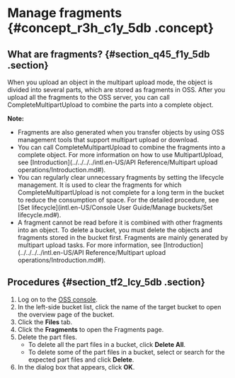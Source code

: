 # Manage fragments {#concept_r3h_c1y_5db .concept}

## What are fragments? {#section_q45_f1y_5db .section}

When you upload an object in the multipart upload mode, the object is divided into several parts, which are stored as fragments in OSS. After you upload all the fragments to the OSS server, you can call CompleteMultipartUpload to combine the parts into a complete object.

**Note:** 

-   Fragments are also generated when you transfer objects by using OSS management tools that support multipart upload or download.
-   You can call CompleteMultipartUpload to combine the fragments into a complete object. For more information on how to use MultipartUpload, see [Introduction](../../../../intl.en-US/API Reference/Multipart upload operations/Introduction.md#).
-   You can regularly clear unnecessary fragments by setting the lifecycle management. It is used to clear the fragments for which CompleteMultipartUpload is not complete for a long term in the bucket to reduce the consumption of space. For the detailed procedure, see [Set lifecycle](intl.en-US/Console User Guide/Manage buckets/Set lifecycle.md#).
-   A fragment cannot be read before it is combined with other fragments into an object. To delete a bucket, you must delete the objects and fragments stored in the bucket first. Fragments are mainly generated by multipart upload tasks. For more information, see [Introduction](../../../../intl.en-US/API Reference/Multipart upload operations/Introduction.md#).

## Procedures {#section_tf2_lcy_5db .section}

1.  Log on to the [OSS console](https://oss.console.aliyun.com/).
2.  In the left-side bucket list, click the name of the target bucket to open the overview page of the bucket.
3.  Click the **Files** tab.
4.  Click the **Fragments** to open the Fragments page.
5.  Delete the part files.
    -   To delete all the part files in a bucket, click **Delete All**.
    -   To delete some of the part files in a bucket, select or search for the expected part files and click **Delete**.
6.  In the dialog box that appears, click **OK**.

